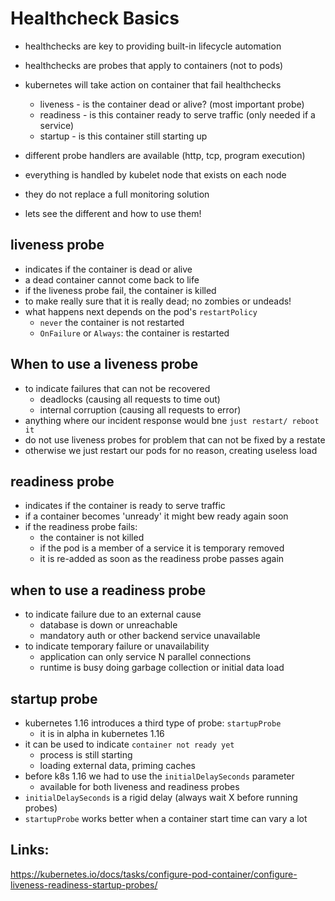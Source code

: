 # Healthcheck Basics

 - healthchecks are key to providing built-in lifecycle automation
 - healthchecks are probes that apply to containers (not to pods)
 - kubernetes will take action on container that fail healthchecks
   - liveness - is the container dead or alive? (most important probe)
   - readiness - is this container ready to serve traffic (only needed if a service)
   - startup - is this container still starting up

- different probe handlers are available (http, tcp, program execution)
- everything is handled by kubelet node that exists on each node
- they do not replace a full monitoring solution
- lets see the different and how to use them!


## liveness probe

- indicates if the container is dead or alive
- a dead container cannot come back to life
- if the liveness probe fail, the container is killed
- to make really sure that it is really dead; no zombies or undeads!
- what happens next depends on the pod's `restartPolicy`
  - `never` the container is not restarted
  - `OnFailure` or `Always`: the container is restarted


## When to use a liveness probe
- to indicate failures that can not be recovered
  - deadlocks (causing all requests to time out)
  - internal corruption (causing all requests to error)
- anything where our incident response would bne `just restart/ reboot it`
- do not use liveness probes for problem that can not be fixed by a restate
- otherwise we just restart our pods for no reason, creating useless load


## readiness probe
- indicates if the container is ready to serve traffic
- if a container becomes 'unready' it might bew ready again soon
- if the readiness probe fails:
  - the container is not killed
  - if the pod is a member of a service it is temporary removed
  - it is re-added as soon as the readiness probe passes again 

## when to use a readiness probe
- to indicate failure due to an external cause
  - database is down or unreachable
  - mandatory auth or other backend service unavailable
- to indicate temporary failure or unavailability
  - application can only service N parallel connections
  - runtime is busy doing garbage collection or initial data load

## startup probe 
- kubernetes 1.16 introduces a third type of probe: `startupProbe`
  - it is in alpha in kubernetes 1.16
- it can be used to indicate `container not ready yet`
  - process is still starting
  - loading external data, priming caches
- before k8s 1.16 we had to use the `initialDelaySeconds` parameter 
  - available for both liveness and readiness probes
- `initialDelaySeconds` is a rigid delay (always wait X before running probes)
- `startupProbe` works better when a container start time can vary a lot


## Links:
https://kubernetes.io/docs/tasks/configure-pod-container/configure-liveness-readiness-startup-probes/